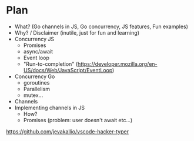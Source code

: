 # Plan

- What? (Go channels in JS, Go concurrency, JS features, Fun examples)
- Why? / Disclaimer (inutile, just for fun and learning)
- Concurrency JS
  - Promises
  - async/await
  - Event loop
  - "Run-to-completion" (<https://developer.mozilla.org/en-US/docs/Web/JavaScript/EventLoop>)
- Concurrency Go
  - goroutines
  - Parallelism
  - mutex...
- Channels
- Implementing channels in JS
  - How?
  - Promises (problem: user doesn't await etc...)


<https://github.com/jevakallio/vscode-hacker-typer>